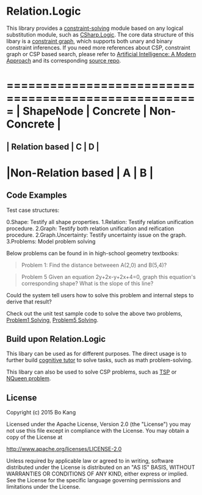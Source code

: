 # Relation.Logic

This library provides a [constraint-solving](https://en.wikipedia.org/wiki/Constraint_satisfaction_problem) module based on any logical substitution module, such as [CSharp.Logic](https://github.com/buptkang/CSharp.Logic). The core data structure of this libary is a [constraint graph](https://en.wikipedia.org/wiki/Constraint_graph), which supports both unary and binary constraint inferences. If you need more references about CSP, constraint graph or CSP based search, please refer to [Artificial Intelligence: A Modern Approach](http://aima.cs.berkeley.edu/) and its corresponding [source repo](https://code.google.com/p/aima-python/).

=====================================================
| ShapeNode         |  Concrete    | Non-Concrete   | 
=====================================================
| Relation based    |     C        |       D        |
-----------------------------------------------------
|Non-Relation based |     A        |       B        |
=====================================================

## Code Examples

Test case structures:

0.Shape:    Testify all shape properties.
1.Relation: Testify relation unification procedure.
2.Graph:    Testify both relation unification and reification procedure.
2.Graph.Uncertainty: Testify uncertainty issue on the graph.
3.Problems: Model problem solving

Below problems can be found in in high-school geometry textbooks:

>Problem 1: Find the distance betweeen A(2,0) and B(5,4)?

>Problem 5 Given an equation 2y+2x-y+2x+4=0, graph this equation's corresponding shape? What is the slope of this line? 

Could the system tell users how to solve this problem and internal steps to derive that result?

Check out the unit test sample code to solve the above two problems, [Problem1 Solving](https://github.com/buptkang/Relation.Logic/blob/master/Test/2.Problems/Test.Scenario_1.cs), [Problem5 Solving](https://github.com/buptkang/Relation.Logic/blob/master/Test/2.Problems/Test_Scenario_5.cs).

## Build upon Relation.Logic

This libary can be used as for different purposes. The direct usage is to further build [cognitive tutor](https://en.wikipedia.org/wiki/Cognitive_tutor) to solve tasks, such as math problem-solving.  

This libary can also be used to solve CSP problems, such as [TSP](https://en.wikipedia.org/wiki/Travelling_salesman_problem) or [NQueen problem](https://en.wikipedia.org/wiki/Eight_queens_puzzle).

## License

Copyright (c) 2015 Bo Kang

Licensed under the Apache License, Version 2.0 (the "License")
you may not use this file except in compliance with the License. You may obtain a copy of the License at

http://www.apache.org/licenses/LICENSE-2.0

Unless required by applicable law or agreed to in writing, software distributed under the License is distributed on an "AS IS" BASIS, WITHOUT WARRANTIES OR CONDITIONS OF ANY KIND, either express or implied. See the License for the specific language governing permissions and limitations under the License.
